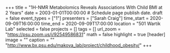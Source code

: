 +++
title = "1H-NMR Metabolomics Reveals Associations With Child BMI at 2 Years"
date = 2003-01-01T00:00:00  # Schedule page publish date.
draft = false
event_types = ["1"]
presenters = ["Sarah Craig"]
time_start = 2020-09-09T16:00:00
time_end = 2020-09-09T17:00:00
location = "501 Wartik Lab"
selected = false
projects = []
tags = []
url_zoom = "https://psu.zoom.us/j/92549586831"
math = false
highlight = true
[header]
image = ""
caption = ""
"http://www.bx.psu.edu/makova_lab/project/childhood_obesity/"
+++
